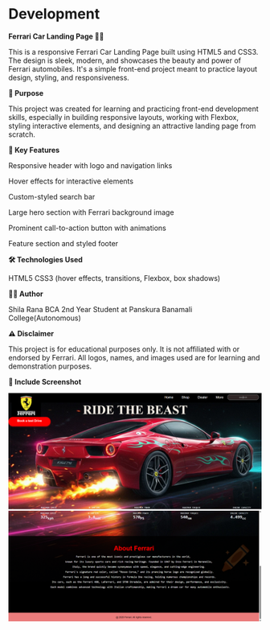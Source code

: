 # Development
**Ferrari Car Landing Page 🚗🔥**

This is a responsive Ferrari Car Landing Page built using HTML5 and CSS3. The design is sleek, modern, and showcases the beauty and power of Ferrari automobiles. It's a simple front-end project meant to practice layout design, styling, and responsiveness.

**🎯 Purpose**

This project was created for learning and practicing front-end development skills, especially in building responsive layouts, working with Flexbox, styling interactive elements, and designing an attractive landing page from scratch.

**🧩 Key Features**

Responsive header with logo and navigation links

Hover effects for interactive elements

Custom-styled search bar

Large hero section with Ferrari background image

Prominent call-to-action button with animations

Feature section and styled footer

**🛠 Technologies Used**

HTML5
CSS3 (hover effects, transitions, Flexbox, box shadows)

**🧑‍💻 Author**

Shila Rana
BCA 2nd Year Student at Panskura Banamali College(Autonomous)

**⚠️ Disclaimer**

This project is for educational purposes only. It is not affiliated with or endorsed by Ferrari. All logos, names, and images used are for learning and demonstration purposes.

**📸 Include Screenshot**


![image alt](https://github.com/shilaCode-Hub/Development/blob/147ec96496f47c7c35eb300e5a37d17fabb14237/Screenshot%20(45).png)
![image alt](https://github.com/shilaCode-Hub/Development/blob/50945615b6dbf38276104567091fcadf81c23c79/Screenshot%20(47).png)

